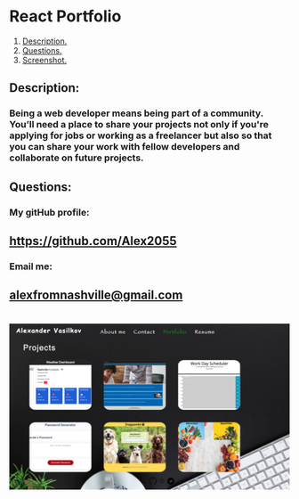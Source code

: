 # React Portfolio
1. [ Description. ](#desc)
2. [ Questions.](#ques)
3. [ Screenshot.](#scrsh)
<a name="desc"></a>
## Description:
### Being a web developer means being part of a community. You’ll need a place to share your projects not only if you're applying for jobs or working as a freelancer but also so that you can share your work with fellow developers and collaborate on future projects.
<a name="ques"></a>
## Questions:
### My gitHub profile:
## https://github.com/Alex2055
### Email me:
## alexfromnashville@gmail.com
<a name="scrsh"></a>
 #
 ![web page screenshot](scrshot.png)


    